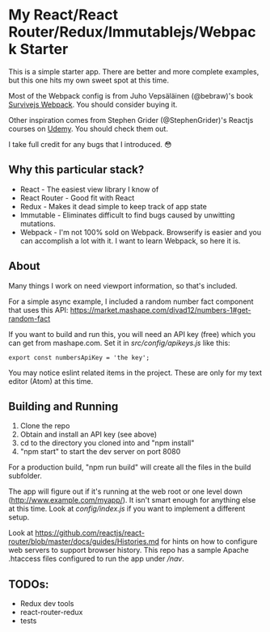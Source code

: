 My React/React Router/Redux/Immutablejs/Webpack Starter
===========================================

This is a simple starter app. There are better and more complete
examples, but this one hits my own sweet spot at this time.

Most of the Webpack config is from Juho Vepsäläinen (@bebraw)'s
book [Survivejs Webpack](https://github.com/survivejs/webpack). You should consider buying it.

Other inspiration comes from Stephen Grider (@StephenGrider)'s
Reactjs courses on [Udemy](https://www.udemy.com/). You should check
them out.

I take full credit for any bugs that I introduced. :flushed:

Why this particular stack?
--------------------------

- React - The easiest view library I know of
- React Router - Good fit with React
- Redux - Makes it dead simple to keep track of app state
- Immutable - Eliminates difficult to find bugs caused by unwitting mutations.
- Webpack - I'm not 100% sold on Webpack. Browserify is easier and you can accomplish a lot with it. I want to learn Webpack, so here it is.

About
-----

Many things I work on need viewport information, so that's included.

For a simple async example, I included a random number fact component that uses this API: https://market.mashape.com/divad12/numbers-1#get-random-fact

If you want to build and run this, you will need an API key (free) which you can get from mashape.com. Set it in *src/config/apikeys.js* like this:

    export const numbersApiKey = 'the key';

You may notice eslint related items in the project. These are only
for my text editor (Atom) at this time.

Building and Running
--------------------

1. Clone the repo
1. Obtain and install an API key (see above)
1. cd to the directory you cloned into and "npm install"
1. "npm start" to start the dev server on port 8080

For a production build, "npm run build" will create all the files in the build subfolder.

The app will figure out if it's running at the web root or one level down (http://www.example.com/myapp/).
It isn't smart enough for anything else at this time. Look at *config/index.js* if you want to
implement a different setup.

Look at https://github.com/reactjs/react-router/blob/master/docs/guides/Histories.md for hints on how
to configure web servers to support browser history. This repo has a sample Apache .htaccess files
configured to run the app under */nav*.

TODOs:
-----

- Redux dev tools
- react-router-redux
- tests
